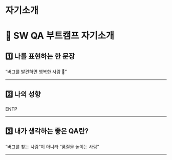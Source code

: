 # 자기소개

# 👋 SW QA 부트캠프 자기소개

## 1️⃣ 나를 표현하는 한 문장
“버그를 발견하면 행복한 사람 🐞”  

---

## 2️⃣ 나의 성향
ENTP

---

## 3️⃣ 내가 생각하는 좋은 QA란?
“버그를 찾는 사람”이 아니라 “품질을 높이는 사람”  

---
